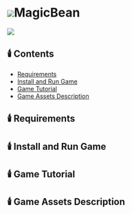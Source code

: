 # ![](https://file.notion.so/f/f/29dc6b77-cc77-4dce-b299-866d6ff7c824/d5ffda6e-5b9c-42f9-9feb-b790043b348e/UnrealGameLogo_(35_x_35_%E5%83%8F%E7%B4%A0).png?id=b0a1740c-6b31-46bd-a77b-fe7412a09a43&table=block&spaceId=29dc6b77-cc77-4dce-b299-866d6ff7c824&expirationTimestamp=1715760000000&signature=fuJ7J9_a3xl0X3VVQcennDLkOm1MdXeWjd0vdcpALGk&downloadName=UnrealGameLogo+%2835+x+35+%E5%83%8F%E7%B4%A0%29.png)MagicBean
![](https://file.notion.so/f/f/29dc6b77-cc77-4dce-b299-866d6ff7c824/858fe6a1-2ad3-4b8e-a1cb-c0e452aa26b0/MagicBeanSplash.png?id=d60bb422-ddb3-44f2-8a0b-95cb48720010&table=block&spaceId=29dc6b77-cc77-4dce-b299-866d6ff7c824&expirationTimestamp=1715817600000&signature=hkDiJYr22uMJU_yVuQHF_xMg7vKpndef9XXSd37dR9o&downloadName=MagicBeanSplash.png)
## 🕯️ Contents
* [Requirements](#Require-Title)
* [Install and Run Game](#Install-Title)
* [Game Tutorial](#Tutorial-Title)
* [Game Assets Description](#Asset-Title)
## 🕯️ Requirements <a name="Require-Title"></a>
## 🕯️ Install and Run Game <a name="Install-Title"></a>
## 🕯️ Game Tutorial <a name="Tutorial-Title"></a>
## 🕯️ Game Assets Description <a name="Asset-Title"></a>
